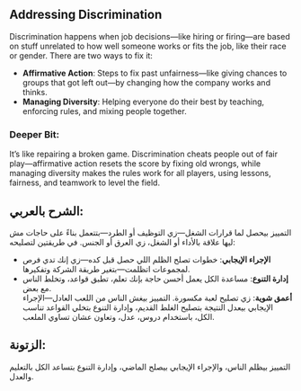 ## Addressing Discrimination

Discrimination happens when job decisions—like hiring or firing—are based on stuff unrelated to how well someone works or fits the job, like their race or gender. There are two ways to fix it:

- **Affirmative Action**: Steps to fix past unfairness—like giving chances to groups that got left out—by changing how the company works and thinks.
- **Managing Diversity**: Helping everyone do their best by teaching, enforcing rules, and mixing people together.

### **Deeper Bit**:
It’s like repairing a broken game. Discrimination cheats people out of fair play—affirmative action resets the score by fixing old wrongs, while managing diversity makes the rules work for all players, using lessons, fairness, and teamwork to level the field.

## **الشرح بالعربي**:
التمييز بيحصل لما قرارات الشغل—زي التوظيف أو الطرد—بتتعمل بناءً على حاجات مش ليها علاقة بالأداء أو الشغل، زي العرق أو الجنس. في طريقتين لتصليحه:

- **الإجراء الإيجابي**: خطوات تصلح الظلم اللي حصل قبل كده—زي إنك تدي فرص لمجموعات اتظلمت—بتغير طريقة الشركة وتفكيرها.
- **إدارة التنوع**: مساعدة الكل يعمل أحسن حاجة بإنك تعلم، تطبق قواعد، وتخلط الناس مع بعض.  
    **أعمق شوية**: زي تصليح لعبة مكسورة. التمييز بيغش الناس من اللعب العادل—الإجراء الإيجابي بيعدل النتيجة بتصليح الغلط القديم، وإدارة التنوع بتخلي القواعد تناسب الكل، باستخدام دروس، عدل، وتعاون عشان تساوي الملعب.

## **الزتونة**:
التمييز بيظلم الناس، والإجراء الإيجابي بيصلح الماضي، وإدارة التنوع بتساعد الكل بالتعليم والعدل.